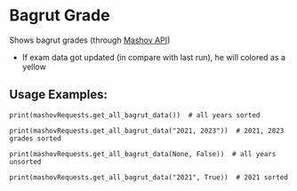 # Bagrut Grade
Shows bagrut grades (through [Mashov API](https://github.com/micaelillos/MashovAPI))

- If exam data got updated (in compare with last run), he will colored as a yellow

## Usage Examples:
```
print(mashovRequests.get_all_bagrut_data())  # all years sorted

print(mashovRequests.get_all_bagrut_data("2021, 2023"))  # 2021, 2023 grades sorted

print(mashovRequests.get_all_bagrut_data(None, False))  # all years unsorted

print(mashovRequests.get_all_bagrut_data("2021", True))  # 2021 sorted
```
